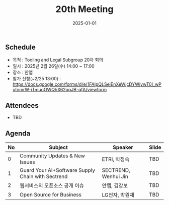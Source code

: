 ﻿---
title: "20th Meeting"
linkTitle: "20th Meeting"
weight: 4
date: 2025-01-01
type: docs
categories: ["Tooling&Legal"]
tags: []
description: Tooling & Legal Subgroup 20th Meeting
---

## Schedule
* 목적 : Tooling and Legal Subgroup 20차 회의
* 일시 : 2025년 2월 26일(수) 14:00 ~ 17:00
* 장소 : 안랩
* 참가 신청(~2/25 13:00) : https://docs.google.com/forms/d/e/1FAIpQLSeiEnXeWjcDYWjvwT0I_wPxtnmrW-iTmuoOWQhX62qpJB-qfA/viewform

## Attendees
* TBD

## Agenda
| No | Subject           | Speaker | Slide |
|----|-----------------|------|------|
| 0  | Community Updates & New Issues | ETRI, 박정숙 | TBD |
| 1  | Guard Your AI+Software Supply Chain with Sectrend | SECTREND, Wenhui Jin | TBD |
| 2  | 웹서비스의 오픈소스 공개 이슈 | 안랩, 김강보 | TBD |
| 3  | Open Source for Business | LG전자, 박원재 | TBD |


<!-- 

## Attendees

## Meeting Minutes

## Photo Gallery

<div ><span class="image fit">
</span></div> -->